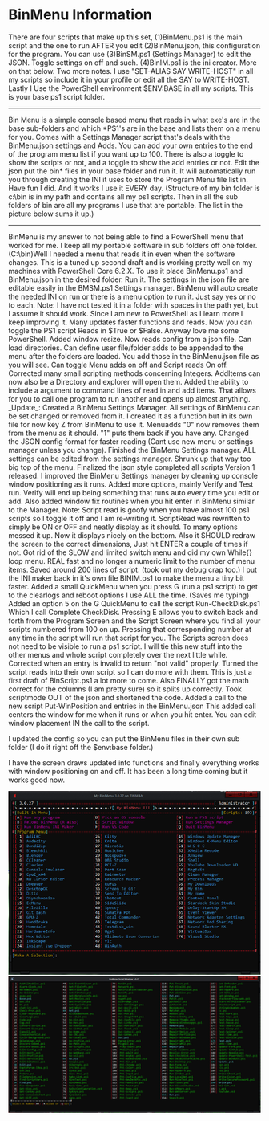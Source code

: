 # BinMenu Information

</p align=center></a>There are four scripts that make up this set, (1)BinMenu.ps1 is the main script and the one to run AFTER you edit (2)BinMenu.json, this configuration for the program. You can use (3)BinSM.ps1 (Settings Manager) to edit the JSON. Toggle settings on off and such. (4)BinIM.ps1 is the ini creator. More on that below. Two more notes. I use "SET-ALIAS SAY WRITE-HOST" in all my scripts so include it in your profile or edit all the SAY to WRITE-HOST.
Lastly I Use the PowerShell environment $ENV:BASE in all my scripts.
This is your base ps1 script folder.</p></a>

---

</p align=center></a>Bin Menu is a simple console based menu that reads in what exe's are in the base sub-folders and which *PS1's are in the base and lists them on a menu for you. Comes with a Settings Manager script that's deals with the BinMenu.json settings and Adds. You can add your own entries to the end of the program menu list if you want up to 100. There is also a toggle to show the scripts or not, and a toggle to show the add entries or not. Edit the json put the bin* files in your base folder and run it. It will automatically run you through creating the INI it uses to store the Program Menu file list in. Have fun I did. And it works I use it EVERY day. (Structure of my bin folder is c:\bin is in my path and contains all my ps1 scripts. Then in all the sub folders of bin are all my programs I use that are portable. The list in the picture below sums it up.)</p></a>

---

</p align=center></a>BinMenu is my answer to not being able to find a PowerShell menu that worked for me. I keep all my portable software in sub folders off one folder. (C:\bin)Well I needed a menu that reads it in even when the software changes. This is a tuned up second draft and is working pretty well on my machines with PowerShell Core 6.2.X. To use it place BinMenu.ps1 and BinMenu.json in the desired folder. Run it. The settings in the json file are editable easily in the BMSM.ps1 Settings manager. BinMenu will auto create the needed INI on run or there is a menu option to run it. Just say yes or no to each. Note: I have not tested it in a folder with spaces in the path yet, but I assume it should work. Since I am new to PowerShell as I learn more I keep improving it. Many updates faster functions and reads. Now you can toggle the PS1 script Reads in $True or $False. Anyway love me some PowerShell. Added window resize. Now reads config from a json file. Can load directories. Can define user file/folder adds to be appended to the menu after the folders are loaded. You add those in the BinMenu.json file as you will see. Can toggle Menu adds on off and Script reads On off.
 Corrected many small scripting methods concerning Integers. AddItems can now also be a Directory and explorer will open them. Added the ability to include a argument to command lines of read in and add items. That allows for you to call one program to run another and opens up almost anything.
_Update_: Created a BinMenu Settings Manager. All settings of BinMenu can be set changed or removed from it. I created it as a function but in its own file for now key Z from BinMenu to use it. Menuadds "0" now removes them from the menu as it should. "1" puts them back if you have any. Changed the JSON config format for faster reading (Cant use new menu or settings manager unless you change). Finished the BinMenu Settings manager. ALL settings can be edited from the settings manager. Shrunk up that way too big top of the menu. Finalized the json style completed all scripts Version 1 released. I improved the BinMenu Settings manager by cleaning up console window positioning as it runs. Added more options, mainly Verify and Test run. Verify will end up being something that runs auto every time you edit or add. Also added window fix routines when you hit enter in BinMenu similar to
 the Manager. Note: Script read is goofy when you have almost 100 ps1 scripts so I toggle it off and I am re-writing it. ScriptRead was rewritten to simply be ON or OFF and neatly display as it should. To many options messed it up. Now it displays nicely on the bottom. Also it SHOULD redraw the screen to the correct dimensions, Just hit ENTER a couple of times if not.
Got rid of the SLOW and limited switch menu and did my own While{} loop menu. REAL fast and no longer a numeric  limit to the number of menu items. Saved around 200 lines of script. (took out my debug crap too.) I put the INI maker back in it's own file BINIM.ps1 to make the menu a tiny bit faster. Added a small QuickMenu when you press G (run a ps1 script) to get to the clearlogs and reboot options I use ALL the time. (Saves me typing) Added an option 5 on the G QuickMenu to call the script Run-CheckDisk.ps1 Which I call Complete CheckDisk. Pressing E allows you to switch back and forth from the Program Screen and the Script Screen where you find all your scripts numbered from 100 on up. Pressing that corresponding number at any time in the script will run that script for you. The Scripts screen does not need to be visible to run a ps1 script. I will tie this new stuff into the other menus and whole script completely over the next little while. Corrected when an entry is invalid to return "not valid" properly. Turned the script reads into their own script so I can do more with them. This is just a first draft of BinScript.ps1 a lot more to come. Also FINALLY got the math correct for the columns (I am pretty sure) so it splits up correctly. Took scriptmode OUT of the json and shortened the code. Added a call to the new script  Put-WinPosition and entries in the BinMenu.json This added call centers the window for me when it runs or when you hit enter. You can edit window placement IN the call to the script.</p><p>I updated the config so you can put the BinMenu files in their own sub folder (I do it right off the $env:base folder.)</p><p>I have the screen draws updated into functions and finally everything works with window positioning on and off. It has been a long time coming but it works good now.</p>


<img src="/img/BinMenu1.jpg" alt="BinMenu"/>
<img src="/img/BinMenu2.jpg" alt="BinMenu"/>

